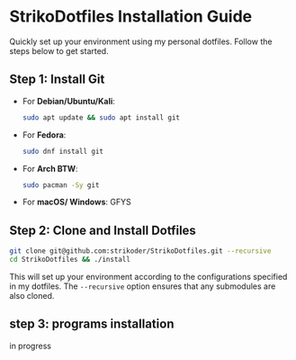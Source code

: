 # StrikoDotfiles Installation Guide

Quickly set up your environment using my personal dotfiles. Follow the steps below to get started.

## Step 1: Install Git
- For **Debian/Ubuntu/Kali**:
  ```bash
  sudo apt update && sudo apt install git
  ```
- For **Fedora**:
  ```bash
  sudo dnf install git
  ```
- For **Arch BTW**:
  ```bash
  sudo pacman -Sy git
  ```
- For **macOS/ Windows**:
  GFYS
  
## Step 2: Clone and Install Dotfiles

```bash
git clone git@github.com:strikoder/StrikoDotfiles.git --recursive
cd StrikoDotfiles && ./install
```

This will set up your environment according to the configurations specified in my dotfiles. 
The `--recursive` option ensures that any submodules are also cloned.

## step 3: programs installation

in progress


